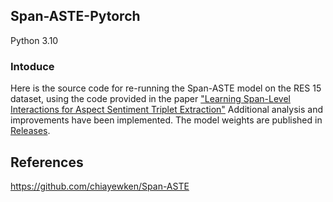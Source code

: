 ## Span-ASTE-Pytorch
Python 3.10

### Intoduce
Here is the source code for re-running the Span-ASTE model on the RES 15 dataset, using the code provided in the paper ["Learning Span-Level Interactions for Aspect Sentiment Triplet Extraction"](https://aclanthology.org/2021.acl-long.367/) Additional analysis and improvements have been implemented. The model weights are published in [Releases](https://github.com/wind123mountain/Span_ASTE_exp/releases).

## References
https://github.com/chiayewken/Span-ASTE









